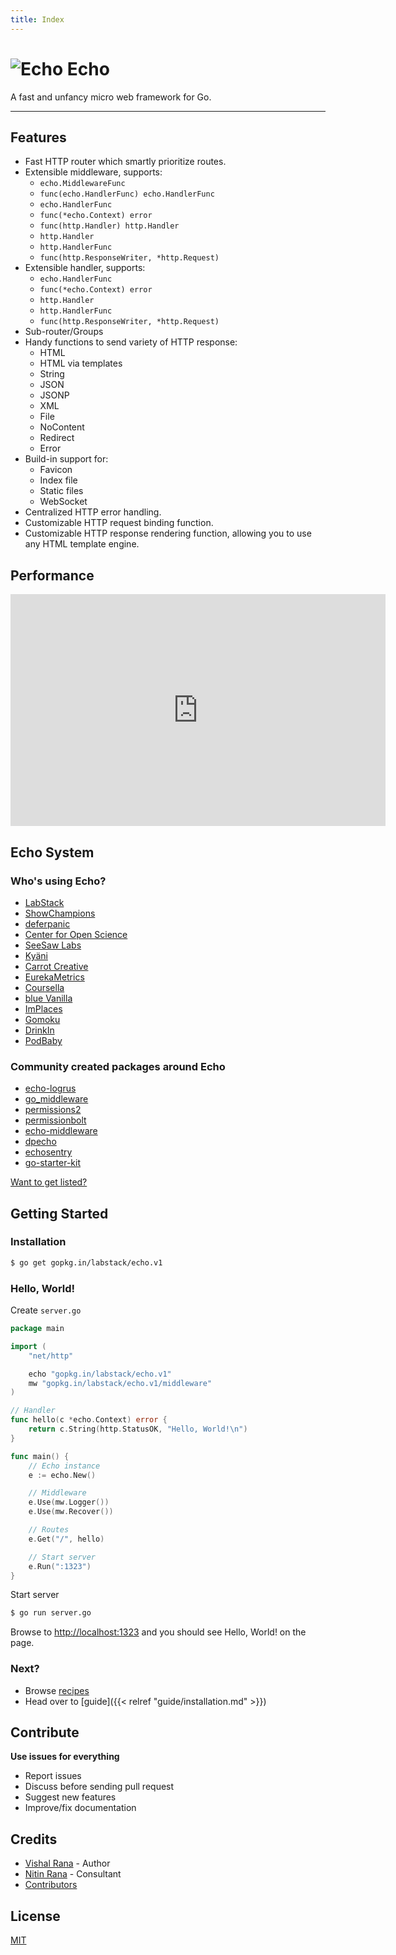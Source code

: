 ```yaml
---
title: Index
---
```


# ![Echo](/images/echo.svg) Echo

A fast and unfancy micro web framework for Go.

---

## Features

- Fast HTTP router which smartly prioritize routes.
- Extensible middleware, supports:
	- `echo.MiddlewareFunc`
	- `func(echo.HandlerFunc) echo.HandlerFunc`
	- `echo.HandlerFunc`
	- `func(*echo.Context) error`
	- `func(http.Handler) http.Handler`
	- `http.Handler`
	- `http.HandlerFunc`
	- `func(http.ResponseWriter, *http.Request)`
- Extensible handler, supports:
    - `echo.HandlerFunc`
    - `func(*echo.Context) error`
    - `http.Handler`
    - `http.HandlerFunc`
    - `func(http.ResponseWriter, *http.Request)`
- Sub-router/Groups
- Handy functions to send variety of HTTP response:
    - HTML
    - HTML via templates
    - String
    - JSON
    - JSONP
    - XML
    - File
    - NoContent
    - Redirect
    - Error
- Build-in support for:
	- Favicon
	- Index file
	- Static files
	- WebSocket
- Centralized HTTP error handling.
- Customizable HTTP request binding function.
- Customizable HTTP response rendering function, allowing you to use any HTML template engine.

## Performance

<iframe width="600" height="371" seamless frameborder="0" scrolling="no" src="https://docs.google.com/spreadsheets/d/1phsG_NPmEOaTVTw6lasK3CeEwBlbkhzAWPiyrBznm1g/pubchart?oid=178095723&amp;format=interactive"></iframe>

## Echo System

### Who's using Echo?

- [LabStack](https://labstack.com)
- [ShowChampions](https://showchampions.photoserve.co)
- [deferpanic](https://deferpanic.com)
- [Center for Open Science](https://cos.io)
- [SeeSaw Labs](http://www.seesawlabs.com)
- [Kyäni](http://www.kyani.net)
- [Carrot Creative](http://carrot.is)
- [EurekaMetrics](http://eurekametrics.com)
- [Coursella](https://www.coursella.com)
- [blue Vanilla](https://www.bleuvanille.fr)
- [ImPlaces](http://www.implaces.com)
- [Gomoku](http://gomoku.thoughtsfromplac.es)
- [DrinkIn](https://drinkin.com)
- [PodBaby](https://podbaby.me)

### Community created packages around Echo

- [echo-logrus](https://github.com/deoxxa/echo-logrus)
- [go_middleware](https://github.com/rightscale/go_middleware)
- [permissions2](https://github.com/xyproto/permissions2)
- [permissionbolt](https://github.com/xyproto/permissionbolt)
- [echo-middleware](https://github.com/syntaqx/echo-middleware)
- [dpecho](https://github.com/deferpanic/dpecho)
- [echosentry](https://github.com/01walid/echosentry)
- [go-starter-kit](https://github.com/olebedev/go-starter-kit)

[Want to get listed?](https://github.com/labstack/echo/issues/295)

## Getting Started

### Installation

```sh
$ go get gopkg.in/labstack/echo.v1
```

### Hello, World!

Create `server.go`

```go
package main

import (
	"net/http"

	echo "gopkg.in/labstack/echo.v1"
	mw "gopkg.in/labstack/echo.v1/middleware"
)

// Handler
func hello(c *echo.Context) error {
	return c.String(http.StatusOK, "Hello, World!\n")
}

func main() {
	// Echo instance
	e := echo.New()

	// Middleware
	e.Use(mw.Logger())
	e.Use(mw.Recover())

	// Routes
	e.Get("/", hello)

	// Start server
	e.Run(":1323")
}
```

Start server

```sh
$ go run server.go
```

Browse to [http://localhost:1323](http://localhost:1323) and you should see
Hello, World! on the page.

### Next?
- Browse [recipes](https://github.com/labstack/echo/tree/master/recipes)
- Head over to [guide]({{< relref "guide/installation.md" >}})

## Contribute

**Use issues for everything**

- Report issues
- Discuss before sending pull request
- Suggest new features
- Improve/fix documentation

## Credits
- [Vishal Rana](https://github.com/vishr) - Author
- [Nitin Rana](https://github.com/nr17) - Consultant
- [Contributors](https://github.com/labstack/echo/graphs/contributors)

## License

[MIT](https://github.com/labstack/echo/blob/master/LICENSE)
